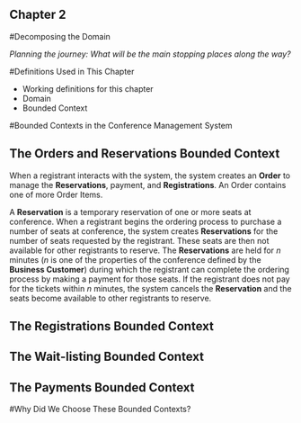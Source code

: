 ## Chapter 2
#Decomposing the Domain 

*Planning the journey: What will be the main stopping places along the way?*

#Definitions Used in This Chapter 

* Working definitions for this chapter 
* Domain 
* Bounded Context 

#Bounded Contexts in the Conference Management System 

## The Orders and Reservations Bounded Context

When a registrant interacts with the system, the system creates an 
**Order** to manage the **Reservations**, payment, and 
**Registrations**. An Order contains one of more Order Items. 

A **Reservation** is a temporary reservation of one or more seats at 
conference. When a registrant begins the ordering process to purchase a 
number of seats at conference, the system creates **Reservations** for 
the number of seats requested by the registrant. These seats are then 
not available for other registrants to reserve. The **Reservations** are 
held for _n_ minutes (_n_ is one of the properties of the conference 
defined by the **Business Customer**) during which the registrant can 
complete the ordering process by making a payment for those seats. If 
the registrant does not pay for the tickets within _n_ minutes, the 
system cancels the **Reservation** and the seats become available to 
other registrants to reserve. 

## The Registrations Bounded Context

## The Wait-listing Bounded Context

## The Payments Bounded Context 

#Why Did We Choose These Bounded Contexts? 
